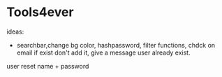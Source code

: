 # Tools4ever


ideas:

- searchbar,change bg color, hashpassword, filter functions, chdck on email if exist don't add it, give a message user already exist.

user reset name + password

